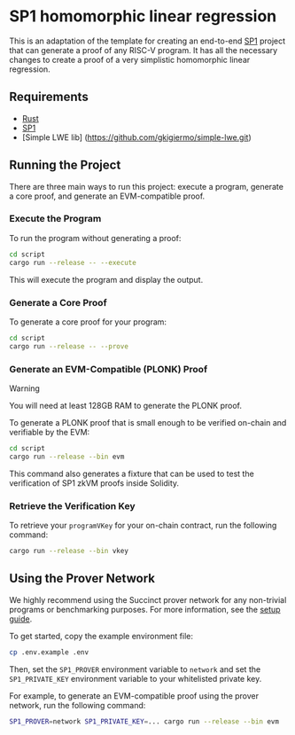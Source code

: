 # SP1 homomorphic linear regression

This is an adaptation of the template for creating an end-to-end [SP1](https://github.com/succinctlabs/sp1) project
that can generate a proof of any RISC-V program.
It has all the necessary changes to create a proof of a very simplistic homomorphic linear regression.

## Requirements

- [Rust](https://rustup.rs/)
- [SP1](https://succinctlabs.github.io/sp1/getting-started/install.html)
- [Simple LWE lib] (https://github.com/gkigiermo/simple-lwe.git)

## Running the Project

There are three main ways to run this project: execute a program, generate a core proof, and
generate an EVM-compatible proof.

### Execute the Program

To run the program without generating a proof:

```sh
cd script
cargo run --release -- --execute
```

This will execute the program and display the output.

### Generate a Core Proof

To generate a core proof for your program:

```sh
cd script
cargo run --release -- --prove
```

### Generate an EVM-Compatible (PLONK) Proof

> [!WARNING]
> You will need at least 128GB RAM to generate the PLONK proof.

To generate a PLONK proof that is small enough to be verified on-chain and verifiable by the EVM:

```sh
cd script
cargo run --release --bin evm
```

This command also generates a fixture that can be used to test the verification of SP1 zkVM proofs
inside Solidity.

### Retrieve the Verification Key

To retrieve your `programVKey` for your on-chain contract, run the following command:

```sh
cargo run --release --bin vkey
```

## Using the Prover Network

We highly recommend using the Succinct prover network for any non-trivial programs or benchmarking purposes. For more information, see the [setup guide](https://docs.succinct.xyz/prover-network/setup.html).

To get started, copy the example environment file:

```sh
cp .env.example .env
```

Then, set the `SP1_PROVER` environment variable to `network` and set the `SP1_PRIVATE_KEY`
environment variable to your whitelisted private key.

For example, to generate an EVM-compatible proof using the prover network, run the following
command:

```sh
SP1_PROVER=network SP1_PRIVATE_KEY=... cargo run --release --bin evm
```
